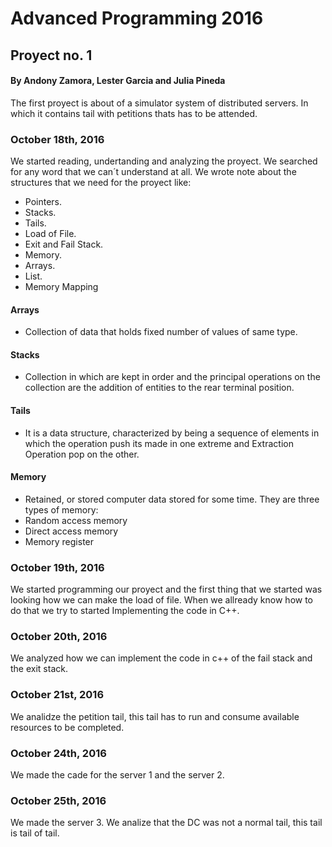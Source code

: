 # Advanced Programming 2016

## Proyect no. 1 

#### By Andony Zamora, Lester Garcia and Julia Pineda

The first proyect is about of a simulator system of distributed servers. In which it contains tail with petitions thats has to be attended.

### October 18th, 2016 

We started reading, undertanding and analyzing the proyect. 
We searched for any word that we can´t understand at all. 
We wrote note about the structures that we need for the proyect like:
* Pointers.
* Stacks.
* Tails.
* Load of File.
* Exit and Fail Stack.
* Memory.
* Arrays.
* List.
* Memory Mapping 

#### Arrays
  * Collection of data that holds fixed number of values of same type.
  
#### Stacks
 *  Collection in which are kept in order and the principal operations on the collection are the addition of entities to the rear terminal position.
 
#### Tails
 * It is a data structure, characterized by being a sequence of elements in which the operation push its made in one extreme and Extraction Operation pop on the other.
 
#### Memory 
 * Retained, or stored computer data stored for some time. They are three types of memory: 
  * Random access memory
  * Direct access memory
  * Memory register


### October 19th, 2016

We started programming our proyect and the first thing that we started was looking how we can make the load of file. 
When we allready know how to do that we try to started Implementing the code in C++. 


### October 20th, 2016

We analyzed how we can  implement the code in c++ of the fail stack and the exit stack. 

### October 21st, 2016 

We analidze the petition tail, this tail has to run and consume available resources to be completed.

### October 24th, 2016

We made the cade for the server 1 and the server 2. 

### October 25th, 2016

We made the server 3. We analize that the DC was not a normal tail, this tail is tail of tail. 
